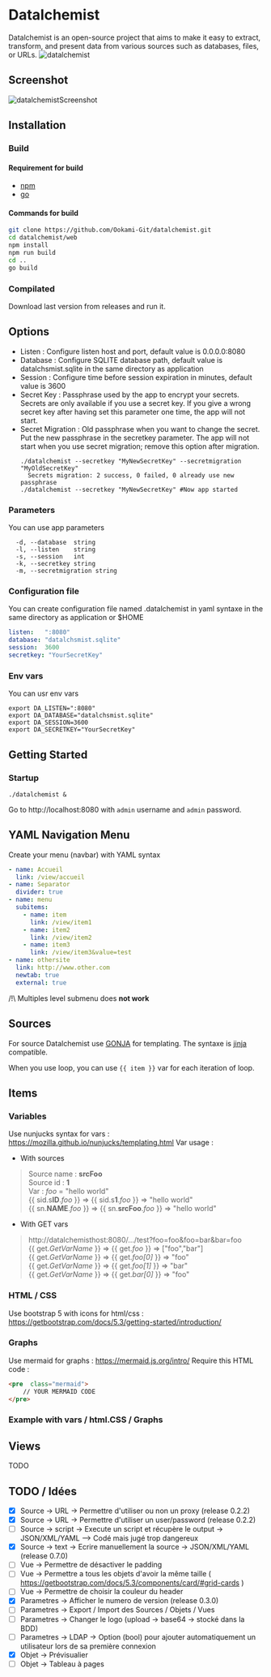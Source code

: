 # Datalchemist
Datalchemist is an open-source project that aims to make it easy to extract, transform, and present data from various sources such as databases, files, or URLs.
![datalchemist](Datalchemist.png)
## Screenshot
![datalchemistScreenshot](screenshot.jpg)
## Installation
### Build
#### Requirement for build
- [npm](https://nodejs.org/en/download)
- [go](https://go.dev/dl/)
#### Commands for build
```bash
git clone https://github.com/Ookami-Git/datalchemist.git
cd datalchemist/web
npm install
npm run build
cd ..
go build
```
### Compilated
Download last version from releases and run it.
## Options
- Listen : Configure listen host and port, default value is 0.0.0.0:8080
- Database : Configure SQLITE database path, default value is datalchsmist.sqlite in the same directory as application
- Session : Configure time before session expiration in minutes, default value is 3600
- Secret Key : Passphrase used by the app to encrypt your secrets. Secrets are only available if you use a secret key. If you give a wrong secret key after having set this parameter one time, the app will not start.
- Secret Migration : Old passphrase when you want to change the secret. Put the new passphrase in the secretkey parameter. The app will not start when you use secret migration; remove this option after migration.
  ```shell
  ./datalchemist --secretkey "MyNewSecretKey" --secretmigration "MyOldSecretKey"
    Secrets migration: 2 success, 0 failed, 0 already use new passphrase
  ./datalchemist --secretkey "MyNewSecretKey" #Now app started
  ```
### Parameters
You can use app parameters
```shell
  -d, --database  string
  -l, --listen    string
  -s, --session   int
  -k, --secretkey string
  -m, --secretmigration string
```
### Configuration file
You can create configuration file named .datalchemist in yaml syntaxe in the same directory as application or $HOME
```yaml
listen:   ":8080"
database: "datalchsmist.sqlite"
session:  3600
secretkey: "YourSecretKey"
```
### Env vars
You can usr env vars
```shell
export DA_LISTEN=":8080"
export DA_DATABASE="datalchsmist.sqlite"
export DA_SESSION=3600
export DA_SECRETKEY="YourSecretKey"
```
## Getting Started
### Startup
```shell
./datalchemist &
```
Go to http://localhost:8080 with ```admin``` username and ```admin``` password.
## YAML Navigation Menu
Create your menu (navbar) with YAML syntax
```yaml
- name: Accueil
  link: /view/accueil
- name: Separator
  divider: true
- name: menu
  subitems:
    - name: item
      link: /view/item1
    - name: item2
      link: /view/item2
    - name: item3
      link: /view/item3&value=test
- name: othersite
  link: http://www.other.com
  newtab: true
  external: true
```
/!\ Multiples level submenu does **not work**
## Sources
For source Datalchemist use [GONJA](https://pkg.go.dev/github.com/noirbizarre/gonja) for templating. The syntaxe is [jinja](https://jinja.palletsprojects.com/en/) compatible.

When you use loop, you can use ```{{ item }}``` var for each iteration of loop.
## Items
### Variables
Use nunjucks syntax for vars : https://mozilla.github.io/nunjucks/templating.html
Var usage :
- With sources
>Source name : **srcFoo**  
Source id : **1**  
Var : *foo* = "hello world"  
{{ sid.s**ID**.*foo* }} => {{ sid.s**1**.*foo* }} => "hello world"  
{{ sn.**NAME**.*foo* }} => {{ sn.**srcFoo**.*foo* }} => "hello world"

- With GET vars
>http://datalchemisthost:8080/.../test?foo=foo&foo=bar&bar=foo  
{{ get.*GetVarName* }} => {{ get.*foo* }} => ["foo","bar"]  
{{ get.*GetVarName* }} => {{ get.*foo[0]* }} => "foo"  
{{ get.*GetVarName* }} => {{ get.*foo[1]* }} => "bar"  
{{ get.*GetVarName* }} => {{ get.*bar[0]* }} => "foo"

### HTML / CSS
Use bootstrap 5 with icons for html/css : https://getbootstrap.com/docs/5.3/getting-started/introduction/

### Graphs
Use mermaid for graphs : https://mermaid.js.org/intro/
Require this HTML code :
```html
<pre  class="mermaid">
	// YOUR MERMAID CODE
</pre>
```
### Example with vars / html.CSS / Graphs
## Views
TODO

## TODO / Idées
- [X] Source -> URL -> Permettre d'utiliser ou non un proxy (release 0.2.2)
- [X] Source -> URL -> Permettre d'utiliser un user/password (release 0.2.2)
- [ ] Source -> script -> Execute un script et récupère le output -> JSON/XML/YAML --> Codé mais jugé trop dangereux
- [X] Source -> text -> Ecrire manuellement la source -> JSON/XML/YAML (release 0.7.0)
- [ ] Vue -> Permettre de désactiver le padding
- [ ] Vue -> Permettre a tous les objets d'avoir la même taille ( https://getbootstrap.com/docs/5.3/components/card/#grid-cards )
- [ ] Vue -> Permettre de choisir la couleur du header
- [X] Parametres -> Afficher le numero de version (release 0.3.0)
- [ ] Parametres -> Export / Import des Sources / Objets / Vues
- [ ] Parametres -> Changer le logo (upload -> base64 -> stocké dans la BDD)
- [ ] Parametres -> LDAP -> Option (bool) pour ajouter automatiquement un utilisateur lors de sa première connexion
- [X] Objet -> Prévisualier
- [ ] Objet -> Tableau à pages